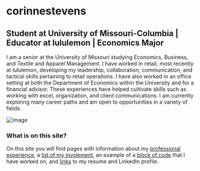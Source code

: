 # corinnestevens
## **Student at University of Missouri-Columbia | Educator at lululemon | Economics Major**

I am a senior at the University of Missouri studying Economics, Business, and Textile and Apparel Management. I have worked in retail, most recently at lululemon, developing my leadership, collaboration, communication, and tactical skills pertaining to retail operations. I have also worked in an office setting at both the Department of Economics within the University and for a financial advisor. These experiences have helped cultivate skills such as working with excel, organization, and client communications. I am currently exploring many career paths and am open to opportunities in a variety of fields.

![image](https://user-images.githubusercontent.com/111782403/197277027-716b285d-25c1-400e-984d-ae708eb50083.png)


### What is on this site?
On this site you will find pages with information about my [professional experience](https://github.com/corinnees/corinnestevens/blob/3cf7114b194c0c7c2c5ae039ca937687479429da/ProfessionalExperience.md), a [list of my involement](https://github.com/corinnees/corinnestevens/blob/6e41dc9df57d4fdc6d2803ef290e9a51cd56503a/Involvement.md), an example of a [block of code](https://github.com/corinnees/corinnestevens/blob/cb3a6488de46d69a59d3a22b7b8c00df4896c94d/BlockofCode.md) that I have worked on, and [links](https://github.com/corinnees/corinnestevens/blob/15d55df10d80db9206a806bb08e724db7a30848a/Links.md) to my resume and LinkedIn profile. 
